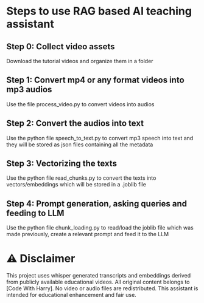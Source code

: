 # Steps to use RAG based AI teaching assistant

## Step 0: Collect video assets
Download the tutorial videos and organize them in a folder

## Step 1: Convert mp4 or any format videos into mp3 audios
Use the file process_video.py to convert videos into audios

## Step 2: Convert the audios into text
Use the python file speech_to_text.py to convert mp3 speech into text and they will be stored as json files containing all the metadata

## Step 3: Vectorizing the texts
Use the python file read_chunks.py to convert the texts into vectors/embeddings which will be stored in a .joblib file

## Step 4: Prompt generation, asking queries and feeding to LLM
Use the python file chunk_loading.py to read/load the joblib file which was made previously, create a relevant prompt and feed it to the LLM

# ⚠️ Disclaimer
This project uses whisper generated transcripts and embeddings derived from publicly available educational videos. All original content belongs to [Code With Harry]. No video or audio files are redistributed. This assistant is intended for educational enhancement and fair use.

